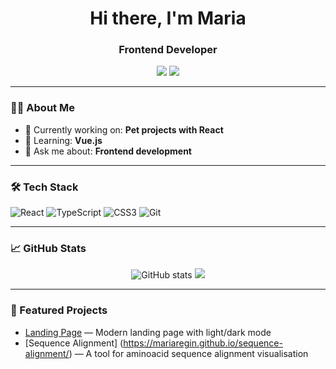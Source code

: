 <h1 align="center">Hi there, I'm Maria</h1>
<h3 align="center">Frontend Developer</h3>

<p align="center">
  <a href="https://t.me/zhukovamaria"><img src="https://img.shields.io/badge/Telegram-2CA5E0?style=for-the-badge&logo=telegram&logoColor=white"/></a>
  <a href="mailto:zhukovamaria9@gmail.com"><img src="https://img.shields.io/badge/Email-D14836?style=for-the-badge&logo=gmail&logoColor=white"/></a>
</p>

---

### 👨‍💻 About Me

- 🔭 Currently working on: **Pet projects with React**
- 🌱 Learning: **Vue.js**
- 💬 Ask me about: **Frontend development**
  
---

### 🛠️ Tech Stack

![React](https://img.shields.io/badge/-React-20232A?logo=react&logoColor=61DAFB)
![TypeScript](https://img.shields.io/badge/-TypeScript-007ACC?logo=typescript&logoColor=white)
![CSS3](https://img.shields.io/badge/-CSS3-1572B6?logo=css3)
![Git](https://img.shields.io/badge/-Git-F05032?logo=git&logoColor=white)

---

### 📈 GitHub Stats

<p align="center">
  <img src="https://github-readme-stats.vercel.app/api?username=MariaRegin&show_icons=true&theme=github_dark" alt="GitHub stats"/>
  <img src="https://github-readme-streak-stats.herokuapp.com/?user=MariaRegin&theme=github-dark-blue"/>
</p>

---

### 🚀 Featured Projects

- [Landing Page](https://mariaregin.github.io/storage-landing/) — Modern landing page with light/dark mode
- [Sequence Alignment] (https://mariaregin.github.io/sequence-alignment/) — A tool for aminoacid sequence alignment visualisation


